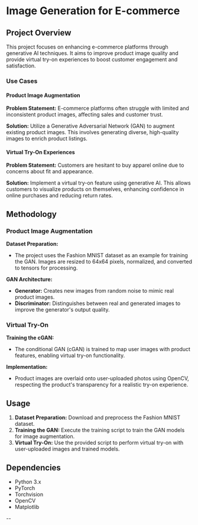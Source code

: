 # Image Generation for E-commerce

## Project Overview

This project focuses on enhancing e-commerce platforms through generative AI techniques. It aims to improve product image quality and provide virtual try-on experiences to boost customer engagement and satisfaction.

### Use Cases

#### Product Image Augmentation

**Problem Statement:** E-commerce platforms often struggle with limited and inconsistent product images, affecting sales and customer trust.

**Solution:** Utilize a Generative Adversarial Network (GAN) to augment existing product images. This involves generating diverse, high-quality images to enrich product listings.

#### Virtual Try-On Experiences

**Problem Statement:** Customers are hesitant to buy apparel online due to concerns about fit and appearance.

**Solution:** Implement a virtual try-on feature using generative AI. This allows customers to visualize products on themselves, enhancing confidence in online purchases and reducing return rates.

## Methodology

### Product Image Augmentation

**Dataset Preparation:**
- The project uses the Fashion MNIST dataset as an example for training the GAN. Images are resized to 64x64 pixels, normalized, and converted to tensors for processing.

**GAN Architecture:**
- **Generator:** Creates new images from random noise to mimic real product images.
- **Discriminator:** Distinguishes between real and generated images to improve the generator's output quality.

### Virtual Try-On

**Training the cGAN:**
- The conditional GAN (cGAN) is trained to map user images with product features, enabling virtual try-on functionality.

**Implementation:**
- Product images are overlaid onto user-uploaded photos using OpenCV, respecting the product's transparency for a realistic try-on experience.

## Usage

1. **Dataset Preparation:** Download and preprocess the Fashion MNIST dataset.
2. **Training the GAN:** Execute the training script to train the GAN models for image augmentation.
3. **Virtual Try-On:** Use the provided script to perform virtual try-on with user-uploaded images and trained models.

## Dependencies

- Python 3.x
- PyTorch
- Torchvision
- OpenCV
- Matplotlib


--
